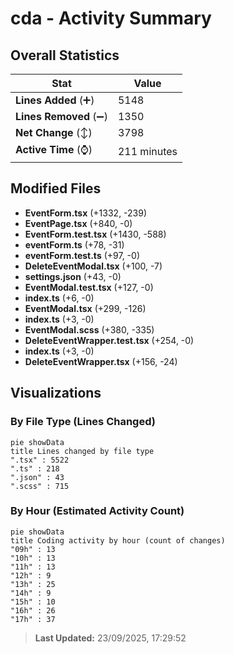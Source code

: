 # cda - Activity Summary 

## Overall Statistics

| Stat                   | Value                                                             |
| ---------------------- | ----------------------------------------------------------------- |
| **Lines Added** (➕)   | 5148                                          |
| **Lines Removed** (➖) | 1350                                        |
| **Net Change** (↕)    | 3798                |
| **Active Time** (⌚)   | 211 minutes |


## Modified Files
- **EventForm.tsx** (+1332, -239)
- **EventPage.tsx** (+840, -0)
- **EventForm.test.tsx** (+1430, -588)
- **eventForm.ts** (+78, -31)
- **eventForm.test.ts** (+97, -0)
- **DeleteEventModal.tsx** (+100, -7)
- **settings.json** (+43, -0)
- **EventModal.test.tsx** (+127, -0)
- **index.ts** (+6, -0)
- **EventModal.tsx** (+299, -126)
- **index.ts** (+3, -0)
- **EventModal.scss** (+380, -335)
- **DeleteEventWrapper.test.tsx** (+254, -0)
- **index.ts** (+3, -0)
- **DeleteEventWrapper.tsx** (+156, -24)

## Visualizations

### By File Type (Lines Changed)

```mermaid
pie showData
title Lines changed by file type
".tsx" : 5522
".ts" : 218
".json" : 43
".scss" : 715
```

### By Hour (Estimated Activity Count)

```mermaid
pie showData
title Coding activity by hour (count of changes)
"09h" : 13
"10h" : 13
"11h" : 13
"12h" : 9
"13h" : 25
"14h" : 9
"15h" : 10
"16h" : 26
"17h" : 37
```


> **Last Updated:** 23/09/2025, 17:29:52